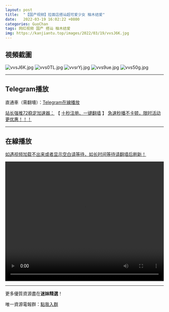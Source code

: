 ```yaml
---
layout: post
title:  "【国产视频】拉面店搭讪超可爱少女 柚木结爱"
date:   2022-03-19 16:02:22 +0800
categories: GuoChan
tags: 网红视频 国产 搭讪 柚木结爱
img: https://kanjiantu.top/images/2022/03/19/vvsJ6K.jpg
---
```



## 視頻截圖

![vvsJ6K.jpg](https://kanjiantu.top/images/2022/03/19/vvsJ6K.jpg)
![vvs0TL.jpg](https://kanjiantu.top/images/2022/03/19/vvs0TL.jpg)
![vvsrYj.jpg](https://kanjiantu.top/images/2022/03/19/vvsrYj.jpg)
![vvs9ue.jpg](https://kanjiantu.top/images/2022/03/19/vvs9ue.jpg)
![vvs50g.jpg](https://kanjiantu.top/images/2022/03/19/vvs50g.jpg)

* * *
## Telegram播放

直通車（需翻墻）：[Telegram在線播放](https://t.me/mimeijingxuan/233)


<u>站长强推72稳定加速器：</u> 【 [十秒注册、一键翻墙](https://72vpn.xyz/#/register?code=mimei) 】
<u>  急速秒播不卡顿，限时活动更优惠！！！</u>
* * *
## 在線播放
<u>如遇视频加载不出来或者显示空白请等待，如长时间等待请翻墙后刷新！</u>
<center><video src="https://cdn.publer.io/uploads/videos/62449b93db2797743f729078/1df148b940f0cfee85cc372bb6f401f2.mp4" width="100%" height="380px" controls="controls"></video></center>

* * *
更多優質資源盡在**迷妹精選**！

唯一資源電報群：[點我入群](https://t.me/mimeijingxuan)


